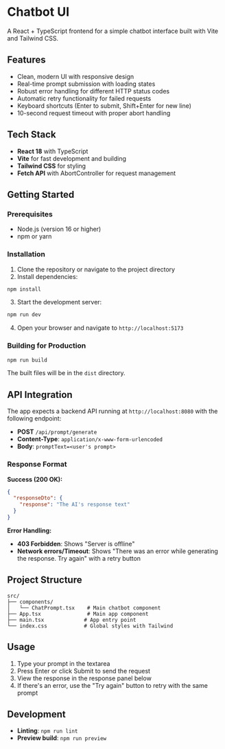 # Chatbot UI

A React + TypeScript frontend for a simple chatbot interface built with Vite and Tailwind CSS.

## Features

- Clean, modern UI with responsive design
- Real-time prompt submission with loading states
- Robust error handling for different HTTP status codes
- Automatic retry functionality for failed requests
- Keyboard shortcuts (Enter to submit, Shift+Enter for new line)
- 10-second request timeout with proper abort handling

## Tech Stack

- **React 18** with TypeScript
- **Vite** for fast development and building
- **Tailwind CSS** for styling
- **Fetch API** with AbortController for request management

## Getting Started

### Prerequisites

- Node.js (version 16 or higher)
- npm or yarn

### Installation

1. Clone the repository or navigate to the project directory
2. Install dependencies:

```bash
npm install
```

3. Start the development server:

```bash
npm run dev
```

4. Open your browser and navigate to `http://localhost:5173`

### Building for Production

```bash
npm run build
```

The built files will be in the `dist` directory.

## API Integration

The app expects a backend API running at `http://localhost:8080` with the following endpoint:

- **POST** `/api/prompt/generate`
- **Content-Type**: `application/x-www-form-urlencoded`
- **Body**: `promptText=<user's prompt>`

### Response Format

**Success (200 OK):**
```json
{
  "responseDto": {
    "response": "The AI's response text"
  }
}
```

**Error Handling:**
- **403 Forbidden**: Shows "Server is offline"
- **Network errors/Timeout**: Shows "There was an error while generating the response. Try again" with a retry button

## Project Structure

```
src/
├── components/
│   └── ChatPrompt.tsx    # Main chatbot component
├── App.tsx               # Main app component
├── main.tsx             # App entry point
└── index.css            # Global styles with Tailwind
```

## Usage

1. Type your prompt in the textarea
2. Press Enter or click Submit to send the request
3. View the response in the response panel below
4. If there's an error, use the "Try again" button to retry with the same prompt

## Development

- **Linting**: `npm run lint`
- **Preview build**: `npm run preview`
